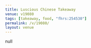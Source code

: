 ```yaml
---
title: Luscious Chinese Takeaway
venue: v19080
tags: [takeaway, food, "fhrs:254530"]
permalink: /v/19080/
layout: venue
---
```

null